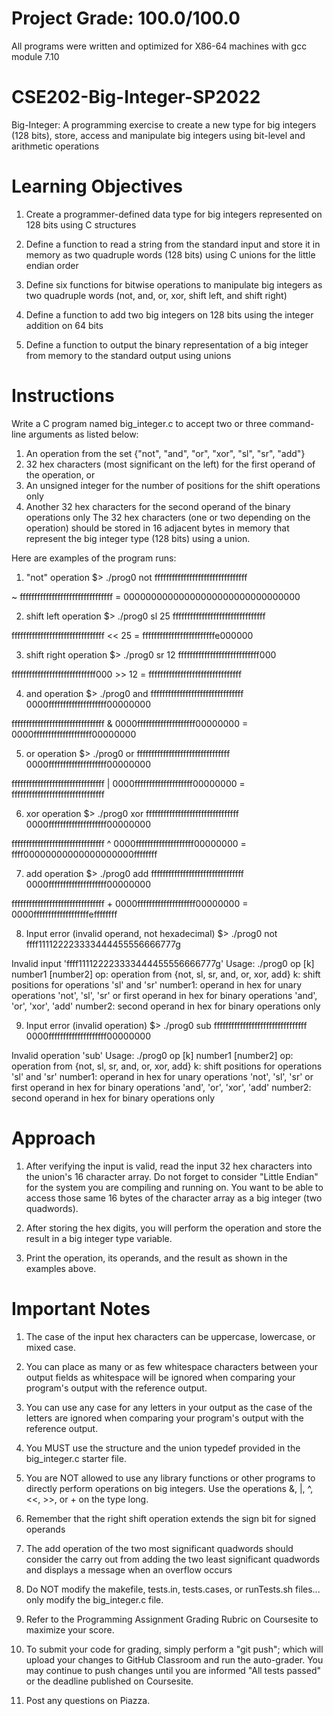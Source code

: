 # Project Grade: 100.0/100.0
All programs were written and optimized for X86-64 machines with gcc module 7.10

# CSE202-Big-Integer-SP2022
Big-Integer: A programming exercise to create a new type for big integers (128 bits), store, access and manipulate big integers using bit-level and arithmetic operations

# Learning Objectives
1) Create a programmer-defined data type for big integers represented on 128 bits using C structures

2) Define a function to read a string from the standard input and store it in memory as two quadruple words (128 bits) using C unions for the little endian order

3) Define six functions for bitwise operations to manipulate big integers as two quadruple words (not, and, or, xor, shift left, and shift right)

4) Define a function to add two big integers on 128 bits using the integer addition on 64 bits

5) Define a function to output the binary representation of a big integer from memory to the standard output using unions


# Instructions
Write a C program named big_integer.c to accept two or three command-line arguments as listed below:
1. An operation from the set {"not", "and", "or", "xor", "sl", "sr", "add"}
2. 32 hex characters (most significant on the left) for the first operand of the operation, or
3. An unsigned integer for the number of positions for the shift operations only
4. Another 32 hex characters for the second operand of the binary operations only
The 32 hex characters (one or two depending on the operation) should be stored in 16 adjacent bytes in memory that represent the big integer type (128 bits) using a union.

Here are examples of the program runs:

1. "not" operation
$> ./prog0 not ffffffffffffffffffffffffffffffff  

~ ffffffffffffffffffffffffffffffff = 00000000000000000000000000000000


2. shift left operation
$> ./prog0 sl 25 ffffffffffffffffffffffffffffffff  

ffffffffffffffffffffffffffffffff << 25 = fffffffffffffffffffffffffe000000

3. shift right operation
$> ./prog0 sr 12 ffffffffffffffffffffffffffff000  

fffffffffffffffffffffffffffff000 >> 12 = ffffffffffffffffffffffffffffffff

4. and operation
$> ./prog0 and ffffffffffffffffffffffffffffffff  0000ffffffffffffffffffff00000000

ffffffffffffffffffffffffffffffff &
0000ffffffffffffffffffff00000000 =
0000ffffffffffffffffffff00000000

5. or operation
$> ./prog0 or ffffffffffffffffffffffffffffffff  0000ffffffffffffffffffff00000000

ffffffffffffffffffffffffffffffff |
0000ffffffffffffffffffff00000000 =
ffffffffffffffffffffffffffffffff

6. xor operation
$> ./prog0 xor ffffffffffffffffffffffffffffffff  0000ffffffffffffffffffff00000000

ffffffffffffffffffffffffffffffff ^
0000ffffffffffffffffffff00000000 =
ffff00000000000000000000ffffffff

7. add operation
$> ./prog0 add ffffffffffffffffffffffffffffffff  0000ffffffffffffffffffff00000000

ffffffffffffffffffffffffffffffff +
0000ffffffffffffffffffff00000000 =
0000fffffffffffffffffffeffffffff

8. Input error (invalid operand, not hexadecimal)
$> ./prog0 not ffff111122223333444455556666777g

Invalid input 'ffff111122223333444455556666777g'
Usage:
        ./prog0 op [k] number1 [number2]
        op: operation from {not, sl, sr, and, or, xor, add}
        k: shift positions for operations 'sl' and 'sr'
        number1: operand in hex for unary operations 'not', 'sl', 'sr'
                or first operand in hex for binary operations 'and', 'or', 'xor', 'add'
        number2: second operand in hex for binary operations only

9. Input error (invalid operation)
$> ./prog0 sub ffffffffffffffffffffffffffffffff  0000ffffffffffffffffffff00000000

Invalid operation 'sub'
Usage:
        ./prog0 op [k] number1 [number2]
        op: operation from {not, sl, sr, and, or, xor, add}
        k: shift positions for operations 'sl' and 'sr'
        number1: operand in hex for unary operations 'not', 'sl', 'sr'
         or first operand in hex for binary operations 'and', 'or', 'xor', 'add'
        number2: second operand in hex for binary operations only

# Approach
1) After verifying the input is valid, read the input 32 hex characters into the union's 16 character array. Do not forget to consider "Little Endian" for the system you are compiling and running on. You want to be able to access those same 16 bytes of the character array as a big integer (two quadwords).

2) After storing the hex digits, you will perform the operation and store the result in a big integer type variable.

3) Print the operation, its operands, and the result as shown in the examples above.


# Important Notes
1) The case of the input hex characters can be uppercase, lowercase, or mixed case.

2) You can place as many or as few whitespace characters between your output fields as whitespace will be ignored when comparing your program's output with the reference output.

3) You can use any case for any letters in your output as the case of the letters are ignored when comparing your program's output with the reference output.

4) You MUST use the structure and the union typedef provided in the big_integer.c starter file.

5) You are NOT allowed to use any library functions or other programs to directly perform operations on big integers. Use the operations &, |, ^, <<, >>, or + on the type long.

6) Remember that the right shift operation extends the sign bit for signed operands

7) The add operation of the two most significant quadwords should consider the carry out from adding the two least significant quadwords and displays a message when an overflow occurs

8) Do NOT modify the makefile, tests.in, tests.cases, or runTests.sh files... only modify the big_integer.c file.

9) Refer to the Programming Assignment Grading Rubric on Coursesite to maximize your score.

10) To submit your code for grading, simply perform a "git push"; which will upload your changes to GitHub Classroom and run the auto-grader. You may continue to push changes until you are informed "All tests passed" or the deadline published on Coursesite.

11) Post any questions on Piazza.
